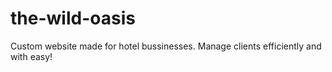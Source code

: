 # the-wild-oasis
Custom website made for hotel bussinesses. Manage clients efficiently and with easy!
